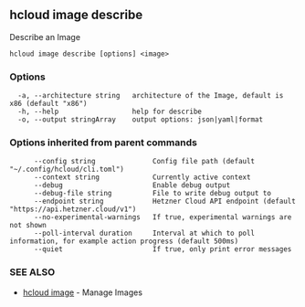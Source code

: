 ## hcloud image describe

Describe an Image

```
hcloud image describe [options] <image>
```

### Options

```
  -a, --architecture string   architecture of the Image, default is x86 (default "x86")
  -h, --help                  help for describe
  -o, --output stringArray    output options: json|yaml|format
```

### Options inherited from parent commands

```
      --config string              Config file path (default "~/.config/hcloud/cli.toml")
      --context string             Currently active context
      --debug                      Enable debug output
      --debug-file string          File to write debug output to
      --endpoint string            Hetzner Cloud API endpoint (default "https://api.hetzner.cloud/v1")
      --no-experimental-warnings   If true, experimental warnings are not shown
      --poll-interval duration     Interval at which to poll information, for example action progress (default 500ms)
      --quiet                      If true, only print error messages
```

### SEE ALSO

* [hcloud image](hcloud_image.md)	 - Manage Images
